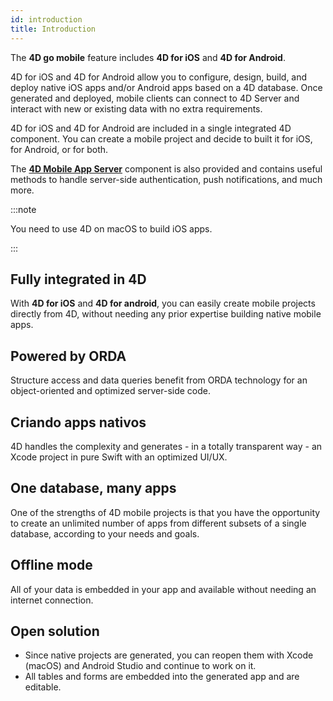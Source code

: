 ```yaml
---
id: introduction
title: Introduction
---
```




The **4D go mobile** feature includes **4D for iOS** and **4D for Android**.

4D for iOS and 4D for Android allow you to configure, design, build, and deploy native iOS apps and/or Android apps based on a 4D database. Once generated and deployed, mobile clients can connect to 4D Server and interact with new or existing data with no extra requirements.

4D for iOS and 4D for Android are included in a single integrated 4D component. You can create a mobile project and decide to built it for iOS, for Android, or for both.

The [**4D Mobile App Server**](https://github.com/4d-for-ios/4D-Mobile-App-Server) component is also provided and contains useful methods to handle server-side authentication, push notifications, and much more.

:::note

You need to use 4D on macOS to build iOS apps.

:::


## Fully integrated in 4D

With **4D for iOS** and **4D for android**, you can easily create mobile projects directly from 4D, without needing any prior expertise building native mobile apps.

## Powered by ORDA

Structure access and data queries benefit from ORDA technology for an object-oriented and optimized server-side code.

## Criando apps nativos

4D handles the complexity and generates - in a totally transparent way - an Xcode project in pure Swift with an optimized UI/UX.

## One database, many apps

One of the strengths of 4D mobile projects is that you have the opportunity to create an unlimited number of apps from different subsets of a single database, according to your needs and goals.

## Offline mode

All of your data is embedded in your app and available without needing an internet connection.

## Open solution

* Since native projects are generated, you can reopen them with Xcode (macOS) and Android Studio and continue to work on it.
* All tables and forms are embedded into the generated app and are editable.
